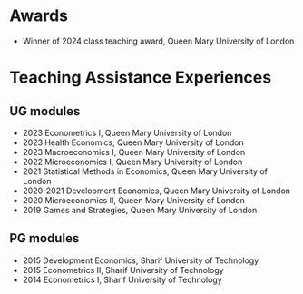 # Awards
  - Winner of 2024 class teaching award, Queen Mary University of London
    
# Teaching Assistance Experiences
## UG modules
  - 2023 Econometrics I, Queen Mary University of London
  - 2023 Health Economics, Queen Mary University of London
  - 2023 Macroeconomics I, Queen Mary University of London
  - 2022 Microeconomics I, Queen Mary University of London
  - 2021 Statistical Methods in Economics, Queen Mary University of London
  - 2020-2021 Development Economics, Queen Mary University of London
  - 2020 Microeconomics II, Queen Mary University of London
  - 2019 Games and Strategies, Queen Mary University of London

## PG modules
  - 2015  Development Economics, Sharif University of Technology
  - 2015  Econometrics II, Sharif University of Technology
  - 2014  Econometrics I, Sharif University of Technology
